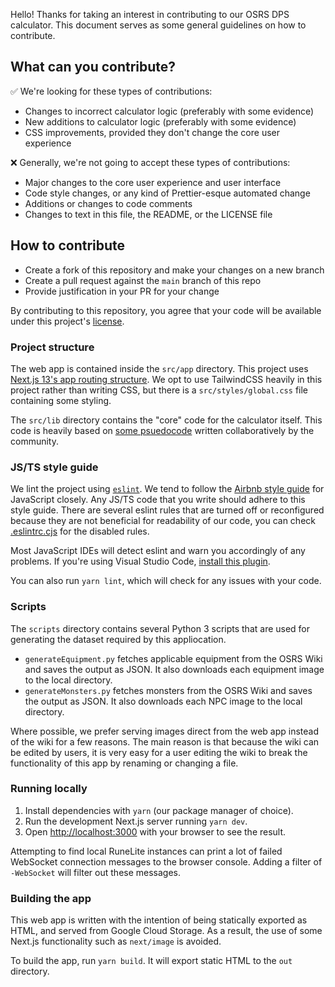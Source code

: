 Hello! Thanks for taking an interest in contributing to our OSRS DPS calculator. This document serves as some general guidelines on how to contribute.

## What can you contribute?
✅ We're looking for these types of contributions:
* Changes to incorrect calculator logic (preferably with some evidence)
* New additions to calculator logic (preferably with some evidence)
* CSS improvements, provided they don't change the core user experience

❌ Generally, we're not going to accept these types of contributions:
* Major changes to the core user experience and user interface
* Code style changes, or any kind of Prettier-esque automated change
* Additions or changes to code comments
* Changes to text in this file, the README, or the LICENSE file

## How to contribute
* Create a fork of this repository and make your changes on a new branch
* Create a pull request against the `main` branch of this repo
* Provide justification in your PR for your change

By contributing to this repository, you agree that your code will be available under this project's [license](/LICENSE).

### Project structure
The web app is contained inside the `src/app` directory. This project uses [Next.js 13's app routing structure](https://nextjs.org/docs). We opt to use TailwindCSS heavily in this project rather than writing CSS, but there is a `src/styles/global.css` file containing some styling.

The `src/lib` directory contains the "core" code for the calculator itself. This code is heavily based on [some psuedocode](https://oldschool.runescape.wiki/w/RuneScape:Sandbox/combat_pseudocode) written collaboratively by the community.

### JS/TS style guide
We lint the project using [`eslint`](https://eslint.org/). We tend to follow the [Airbnb style guide](https://github.com/airbnb/javascript) for JavaScript closely. Any JS/TS code that you write should adhere to this style guide. There are several eslint rules that are turned off or reconfigured because they are not beneficial for readability of our code, you can check [.eslintrc.cjs](/.eslintrc.cjs) for the disabled rules.

Most JavaScript IDEs will detect eslint and warn you accordingly of any problems. If you're using Visual Studio Code, [install this plugin](https://marketplace.visualstudio.com/items?itemName=dbaeumer.vscode-eslint).

You can also run `yarn lint`, which will check for any issues with your code.

### Scripts
The `scripts` directory contains several Python 3 scripts that are used for generating the dataset required by this appliocation.

* `generateEquipment.py` fetches applicable equipment from the OSRS Wiki and saves the output as JSON. It also downloads each equipment image to the local directory.
* `generateMonsters.py` fetches monsters from the OSRS Wiki and saves the output as JSON. It also downloads each NPC image to the local directory.

Where possible, we prefer serving images direct from the web app instead of the wiki for a few reasons. The main reason is that because the wiki can be edited by users, it is very easy for a user editing the wiki to break the functionality of this app by renaming or changing a file.

### Running locally
1. Install dependencies with `yarn` (our package manager of choice).
2. Run the development Next.js server running `yarn dev`.
3. Open [http://localhost:3000](http://localhost:3000) with your browser to see the result.

Attempting to find local RuneLite instances can print a lot of failed WebSocket connection messages to the browser console. Adding a filter of `-WebSocket` will filter out these messages.

### Building the app
This web app is written with the intention of being statically exported as HTML, and served from Google Cloud Storage. As a result, the use of some Next.js functionality such as `next/image` is avoided.

To build the app, run `yarn build`. It will export static HTML to the `out` directory.
